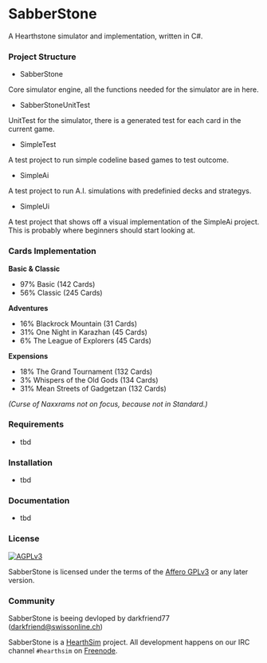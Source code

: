 # SabberStone

A Hearthstone simulator and implementation, written in C#.

### Project Structure ###

* SabberStone

Core simulator engine, all the functions needed for the simulator are in here.

* SabberStoneUnitTest

UnitTest for the simulator, there is a generated test for each card in the current game.

* SimpleTest

A test project to run simple codeline based games to test outcome.

* SimpleAi

A test project to run A.I. simulations with predefinied decks and strategys. 

* SimpleUi

A test project that shows off a visual implementation of the SimpleAi project. This is probably where beginners should start looking at.

### Cards Implementation

**Basic & Classic**
* 97% Basic (142 Cards)
* 56% Classic (245 Cards)

**Adventures**
* 16% Blackrock Mountain (31 Cards)
* 31% One Night in Karazhan (45 Cards)
*  6% The League of Explorers (45 Cards)

**Expensions**
* 18% The Grand Tournament (132 Cards)
*  3% Whispers of the Old Gods (134 Cards)
* 31% Mean Streets of Gadgetzan (132 Cards)

*(Curse of Naxxrams not on focus, because not in Standard.)*

### Requirements

* tbd

### Installation

* tbd

### Documentation

* tbd

### License

[![AGPLv3](https://www.gnu.org/graphics/agplv3-88x31.png)](http://choosealicense.com/licenses/agpl-3.0/)

SabberStone is licensed under the terms of the
[Affero GPLv3](https://www.gnu.org/licenses/agpl-3.0.en.html) or any later version.

### Community

SabberStone is beeing devloped by darkfriend77 (darkfriend@swissonline.ch)

SabberStone is a [HearthSim](http://hearthsim.info) project. All development
happens on our IRC channel `#hearthsim` on [Freenode](https://freenode.net).
